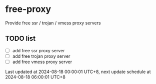 
# free-proxy
Provide free ssr / trojan / vmess proxy servers


## TODO list
- [ ] add free ssr proxy server
- [ ] add free trojan proxy server
- [ ] add free vmess proxy server

Last updated at 2024-08-18 00:00:01 UTC+8, next update schedule at 2024-08-18 06:00:01 UTC+8

